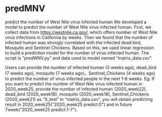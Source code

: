 # predMNV
predict the number of West Nile virus infected human
We developed a model to predict the number of West Nile virus infected human. 
First, we collect data from https://westnile.ca.gov/, which offers number of West Nile virus infections in California by weeks. 
Then we found that the number of infected human was strongly correlated with the infected dead bird, Mosquito and Sentinel Chickens. 
Based on this, we used linear regression to build a prediction model for the number of virus infected human. 
The script is “predWNV.py” and data used to model named “matrix_data.csv”.



Users can provide the number of infected human (3 weeks ago), dead_bird (7 weeks ago), mosquito (7 weeks ago)，Sentinel_Chickens (4 weeks ago) to predict the number of virus infected people in the next 1-8 weeks. 
Eg: If you want to predict the number of West Nile virus infected human in 2020_week25, 
provide the number of infected human (2020_week22), dead_bird (2020_week18), mosquito (2020_week18), Sentinel_Chickens (2020_week21) as “X_test” in “matrix_data.csv”,
you will obtain predicting result in 2020_week25("2020_week25	predict:0") and in future 7week("2020_week25	predict:1-7").
